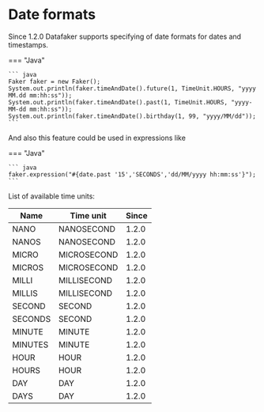 # Date formats

Since 1.2.0 Datafaker supports specifying of date formats for dates and timestamps.


=== "Java"

    ``` java 
    Faker faker = new Faker();
    System.out.println(faker.timeAndDate().future(1, TimeUnit.HOURS, "yyyy MM.dd mm:hh:ss"));
    System.out.println(faker.timeAndDate().past(1, TimeUnit.HOURS, "yyyy-MM-dd mm:hh:ss"));
    System.out.println(faker.timeAndDate().birthday(1, 99, "yyyy/MM/dd"));
    ```

And also this feature could be used in expressions like

=== "Java"

    ``` java 
    faker.expression("#{date.past '15','SECONDS','dd/MM/yyyy hh:mm:ss'}");
    ```

List of available time units:

| Name    | Time unit   | Since |
|---------|-------------|-------|
| NANO    | NANOSECOND  | 1.2.0 |
| NANOS   | NANOSECOND  | 1.2.0 |
| MICRO   | MICROSECOND | 1.2.0 |
| MICROS  | MICROSECOND | 1.2.0 |
| MILLI   | MILLISECOND | 1.2.0 |
| MILLIS  | MILLISECOND | 1.2.0 |
| SECOND  | SECOND      | 1.2.0 |
| SECONDS | SECOND      | 1.2.0 |
| MINUTE  | MINUTE      | 1.2.0 |
| MINUTES | MINUTE      | 1.2.0 |
| HOUR    | HOUR        | 1.2.0 |
| HOURS   | HOUR        | 1.2.0 |
| DAY     | DAY         | 1.2.0 |
| DAYS    | DAY         | 1.2.0 |
